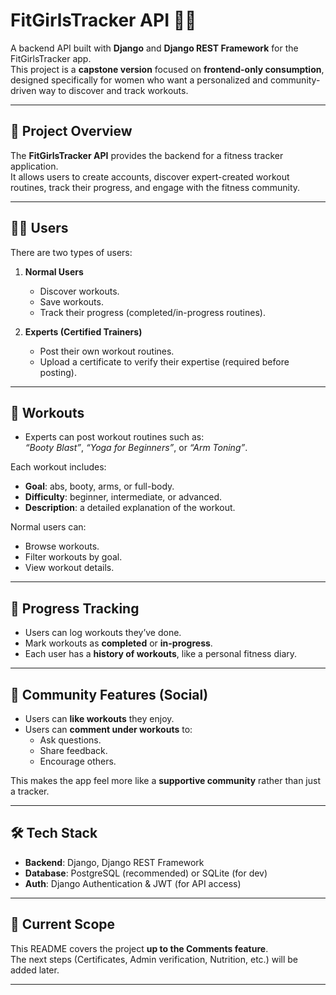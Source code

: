 # FitGirlsTracker API 💪🌸

A backend API built with **Django** and **Django REST Framework** for the FitGirlsTracker app.  
This project is a **capstone version** focused on **frontend-only consumption**, designed specifically for women who want a personalized and community-driven way to discover and track workouts.

---

## 🚀 Project Overview

The **FitGirlsTracker API** provides the backend for a fitness tracker application.  
It allows users to create accounts, discover expert-created workout routines, track their progress, and engage with the fitness community.

---

## 👩‍🦰 Users

There are two types of users:

1. **Normal Users**  
   - Discover workouts.  
   - Save workouts.  
   - Track their progress (completed/in-progress routines).  

2. **Experts (Certified Trainers)**  
   - Post their own workout routines.  
   - Upload a certificate to verify their expertise (required before posting).  

---

## 💪 Workouts

- Experts can post workout routines such as:  
  *“Booty Blast”*, *“Yoga for Beginners”*, or *“Arm Toning”*.  

Each workout includes:
- **Goal**: abs, booty, arms, or full-body.  
- **Difficulty**: beginner, intermediate, or advanced.  
- **Description**: a detailed explanation of the workout.  

Normal users can:
- Browse workouts.  
- Filter workouts by goal.  
- View workout details.  

---

## 📅 Progress Tracking

- Users can log workouts they’ve done.  
- Mark workouts as **completed** or **in-progress**.  
- Each user has a **history of workouts**, like a personal fitness diary.  

---

## 💬 Community Features (Social)

- Users can **like workouts** they enjoy.  
- Users can **comment under workouts** to:  
  - Ask questions.  
  - Share feedback.  
  - Encourage others.  

This makes the app feel more like a **supportive community** rather than just a tracker.  

---

## 🛠️ Tech Stack

- **Backend**: Django, Django REST Framework  
- **Database**: PostgreSQL (recommended) or SQLite (for dev)  
- **Auth**: Django Authentication & JWT (for API access)  

---

## 📌 Current Scope

This README covers the project **up to the Comments feature**.  
The next steps (Certificates, Admin verification, Nutrition, etc.) will be added later.  

---
